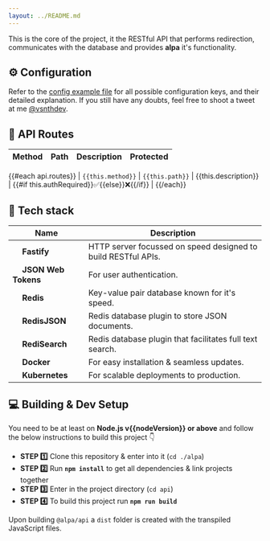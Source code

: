 ```yaml
---
layout: ../README.md
---
```


This is the core of the project, it the RESTful API that performs redirection, communicates with the database and provides **alpa** it's functionality.

## ⚙️ Configuration

Refer to the [config example file](https://github.com/vsnthdev/alpa/blob/main/api/config.example.yml) for all possible configuration keys, and their detailed explanation. If you still have any doubts, feel free to shoot a tweet at me [@vsnthdev](https://vas.cx/@me).

## 🔭 API Routes

| Method | Path | Description | Protected |
|---|---|---|---|
{{#each api.routes}}
| `{{this.method}}` | `{{this.path}}` | {{this.description}} | {{#if this.authRequired}}✅{{else}}❌{{/if}} |
{{/each}}

## 🔮 Tech stack

| Name | Description |
| --- | --- |
| <img height="15" src="https://www.svgrepo.com/show/306030/fastify.svg"> **Fastify** | HTTP server focussed on speed designed to build RESTful APIs. |
| <img height="15" src="https://www.svgrepo.com/show/353943/json.svg"> **JSON Web Tokens** | For user authentication. |
| <img height="15" src="https://www.svgrepo.com/show/303460/redis-logo.svg"> **Redis** | Key-value pair database known for it's speed. |
| <img height="15" src="https://www.svgrepo.com/show/361050/bracket-dot.svg"> **RedisJSON** | Redis database plugin to store JSON documents. |
| <img height="15" src="https://redis.com/wp-content/uploads/2020/06/redisearch.png"> **RediSearch** | Redis database plugin that facilitates full text search. |
| <img height="15" src="https://www.docker.com/wp-content/uploads/2022/03/Moby-logo.png"> **Docker** | For easy installation & seamless updates. |
| <img height="15" src="https://upload.wikimedia.org/wikipedia/commons/3/39/Kubernetes_logo_without_workmark.svg"> **Kubernetes** | For scalable deployments to production. |

## 💻 Building & Dev Setup

You need to be at least on **Node.js v{{nodeVersion}} or above** and follow the below instructions to build this project 👇

- **STEP 1️⃣**  Clone this repository & enter into it (`cd ./alpa`)
- **STEP 2️⃣**  Run **`npm install`** to get all dependencies & link projects together
- **STEP 3️⃣**  Enter in the project directory (`cd api`)
- **STEP 4️⃣**  To build this project run **`npm run build`**

Upon building `@alpa/api` a `dist` folder is created with the transpiled JavaScript files.
